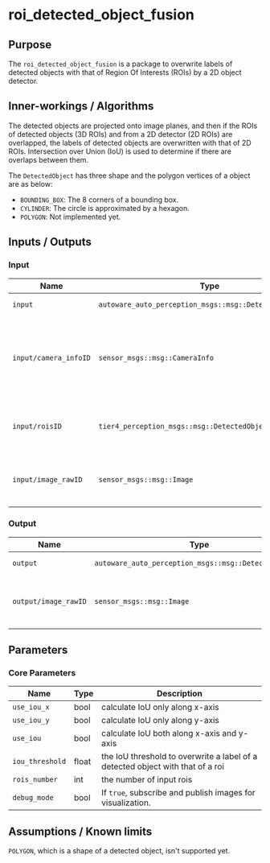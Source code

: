 # roi_detected_object_fusion

## Purpose

The `roi_detected_object_fusion` is a package to overwrite labels of detected objects with that of Region Of Interests (ROIs) by a 2D object detector.

## Inner-workings / Algorithms

The detected objects are projected onto image planes, and then if the ROIs of detected objects (3D ROIs) and from a 2D detector (2D ROIs) are overlapped, the labels of detected objects are overwritten with that of 2D ROIs. Intersection over Union (IoU) is used to determine if there are overlaps between them.

The `DetectedObject` has three shape and the polygon vertices of a object are as below:

- `BOUNDING_BOX`: The 8 corners of a bounding box.
- `CYLINDER`: The circle is approximated by a hexagon.
- `POLYGON`: Not implemented yet.

## Inputs / Outputs

### Input

| Name                  | Type                                                     | Description                                                                        |
| --------------------- | -------------------------------------------------------- | ---------------------------------------------------------------------------------- |
| `input`               | `autoware_auto_perception_msgs::msg::DetectedObjects`    | detected objects                                                                   |
| `input/camera_infoID` | `sensor_msgs::msg::CameraInfo`                           | camera information to project 3d points onto image planes, `ID` is between 0 and 7 |
| `input/roisID`        | `tier4_perception_msgs::msg::DetectedObjectsWithFeature` | ROIs from each image, `ID` is between 0 and 7                                      |
| `input/image_rawID`   | `sensor_msgs::msg::Image`                                | images for visualization, `ID` is between 0 and 7                                  |

### Output

| Name                 | Type                                                  | Description                                       |
| -------------------- | ----------------------------------------------------- | ------------------------------------------------- |
| `output`             | `autoware_auto_perception_msgs::msg::DetectedObjects` | detected objects                                  |
| `output/image_rawID` | `sensor_msgs::msg::Image`                             | images for visualization, `ID` is between 0 and 7 |

## Parameters

### Core Parameters

| Name            | Type  | Description                                                                    |
| --------------- | ----- | ------------------------------------------------------------------------------ |
| `use_iou_x`     | bool  | calculate IoU only along x-axis                                                |
| `use_iou_y`     | bool  | calculate IoU only along y-axis                                                |
| `use_iou`       | bool  | calculate IoU both along x-axis and y-axis                                     |
| `iou_threshold` | float | the IoU threshold to overwrite a label of a detected object with that of a roi |
| `rois_number`   | int   | the number of input rois                                                       |
| `debug_mode`    | bool  | If `true`, subscribe and publish images for visualization.                     |

## Assumptions / Known limits

`POLYGON`, which is a shape of a detected object, isn't supported yet.
